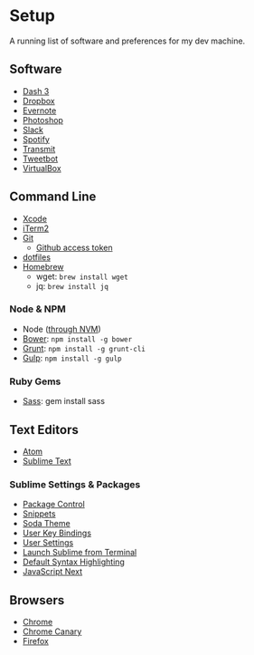 # Setup

A running list of software and preferences for my dev machine.

## Software

  * [Dash 3](https://itunes.apple.com/us/app/dash-3-api-docs-snippets/id449589707?mt=12)
  * [Dropbox](https://www.dropbox.com)
  * [Evernote](https://evernote.com)
  * [Photoshop](http://www.photoshop.com)
  * [Slack](https://itunes.apple.com/app/slack/id803453959?ls=1&mt=12)
  * [Spotify](https://www.spotify.com/us/download/)
  * [Transmit](http://panic.com/transmit/)
  * [Tweetbot](https://itunes.apple.com/us/app/tweetbot-for-twitter/id557168941?mt=12&at=11l4Hu)
  * [VirtualBox](https://www.virtualbox.org/wiki/Downloads)

## Command Line
  * [Xcode](https://itunes.apple.com/us/app/xcode/id497799835?mt=12)
  * [iTerm2](https://iterm2.com)
  * [Git](http://git-scm.com/downloads)
    - [Github access token](https://help.github.com/articles/creating-an-access-token-for-command-line-use/)
  * [dotfiles](https://github.com/jonchretien/dotfiles)
  * [Homebrew](http://brew.sh/)
    - wget: `brew install wget`
    - jq: `brew install jq`

### Node & NPM
  * Node ([through NVM](https://github.com/creationix/nvm))
  * [Bower](http://bower.io): `npm install -g bower`
  * [Grunt](http://gruntjs.com/getting-started): `npm install -g grunt-cli`
  * [Gulp](http://gulpjs.com): `npm install -g gulp`

### Ruby Gems
  * [Sass](http://sass-lang.com): gem install sass

## Text Editors
  * [Atom](https://atom.io)
  * [Sublime Text](http://www.sublimetext.com)

### Sublime Settings & Packages
  * [Package Control](http://wbond.net/sublime_packages/package_control/installation)
  * [Snippets](https://github.com/jonchretien/sublime-snippets)
  * [Soda Theme](https://github.com/buymeasoda/soda-theme/)
  * [User Key Bindings](https://gist.github.com/jonchretien/4565081)
  * [User Settings](https://gist.github.com/jonchretien/4565038)
  * [Launch Sublime from Terminal](https://gist.github.com/artero/1236170)
  * [Default Syntax Highlighting](http://www.codechewing.com/library/set-default-syntax-highlight-for-different-filetypes-sublime-text/)
  * [JavaScript Next](https://github.com/Benvie/JavaScriptNext.tmLanguage)

## Browsers
  * [Chrome](http://www.google.com/chrome)
  * [Chrome Canary](https://www.google.com/chrome/browser/canary.html)
  * [Firefox](http://www.firefox.com/)
